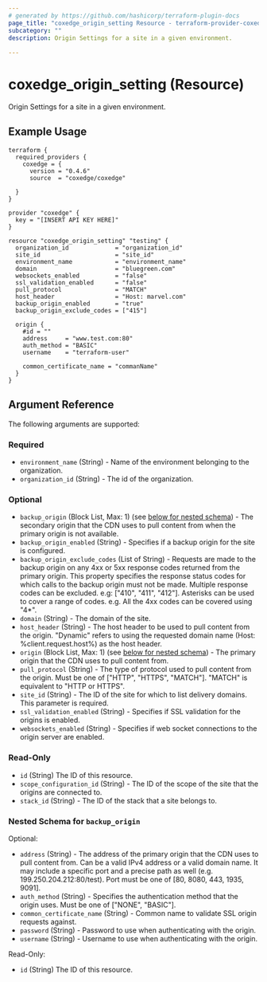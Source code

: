 ```yaml
---
# generated by https://github.com/hashicorp/terraform-plugin-docs
page_title: "coxedge_origin_setting Resource - terraform-provider-coxedge"
subcategory: ""
description: Origin Settings for a site in a given environment.
  
---
```


# coxedge_origin_setting (Resource)
Origin Settings for a site in a given environment.

Example Usage
---
```
terraform {
  required_providers {
    coxedge = {
      version = "0.4.6"
      source  = "coxedge/coxedge"
    
  }
}

provider "coxedge" {
  key = "[INSERT API KEY HERE]"
}

resource "coxedge_origin_setting" "testing" {
  organization_id             = "organization_id"
  site_id                     = "site_id"
  environment_name            = "environment_name"
  domain                      = "bluegreen.com"
  websockets_enabled          = "false"
  ssl_validation_enabled      = "false"
  pull_protocol               = "MATCH"
  host_header                 = "Host: marvel.com"
  backup_origin_enabled       = "true"
  backup_origin_exclude_codes = ["415"]

  origin {
    #id = ""
    address     = "www.test.com:80"
    auth_method = "BASIC"
    username    = "terraform-user"

    common_certificate_name = "commanName"
  }
}
```


<!-- schema generated by tfplugindocs -->
## Argument Reference
The following arguments are supported:

### Required

- `environment_name` (String) - Name of the environment belonging to the organization.
- `organization_id` (String) - The id of the organization.

### Optional

- `backup_origin` (Block List, Max: 1) (see [below for nested schema](#nestedblock--backup_origin)) - The secondary origin that the CDN uses to pull content from when the primary origin is not available.
- `backup_origin_enabled` (String) - Specifies if a backup origin for the site is configured.
- `backup_origin_exclude_codes` (List of String) - Requests are made to the backup origin on any 4xx or 5xx response codes returned from the primary origin. This property specifies the response status codes for which calls to the backup origin must not be made. Multiple response codes can be excluded. e.g: ["410", "411", "412"]. Asterisks can be used to cover a range of codes. e.g. All the 4xx codes can be covered using "4*".
- `domain` (String) - The domain of the site.
- `host_header` (String) - The host header to be used to pull content from the origin. "Dynamic" refers to using the requested domain name (Host: %client.request.host%) as the host header.
- `origin` (Block List, Max: 1) (see [below for nested schema](#nestedblock--origin)) - The primary origin that the CDN uses to pull content from.
- `pull_protocol` (String) - The type of protocol used to pull content from the origin. Must be one of ["HTTP", "HTTPS", "MATCH"]. "MATCH" is equivalent to "HTTP or HTTPS".
- `site_id` (String) - The ID of the site for which to list delivery domains. This parameter is required.
- `ssl_validation_enabled` (String) - Specifies if SSL validation for the origins is enabled.
- `websockets_enabled` (String) - Specifies if web socket connections to the origin server are enabled.

### Read-Only

- `id` (String) The ID of this resource.
- `scope_configuration_id` (String) - The ID of the scope of the site that the origins are connected to.
- `stack_id` (String) - The ID of the stack that a site belongs to.

<a id="nestedblock--backup_origin"></a>
### Nested Schema for `backup_origin`

Optional:

- `address` (String) - The address of the primary origin that the CDN uses to pull content from. Can be a valid IPv4 address or a valid domain name. It may include a specific port and a precise path as well (e.g. 199.250.204.212:80/test). Port must be one of [80, 8080, 443, 1935, 9091].
- `auth_method` (String) - Specifies the authentication method that the origin uses. Must be one of ["NONE", "BASIC"].
- `common_certificate_name` (String) - Common name to validate SSL origin requests against.
- `password` (String) - Password to use when authenticating with the origin.
- `username` (String) - Username to use when authenticating with the origin.

Read-Only:

- `id` (String) The ID of this resource.



